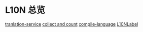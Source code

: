# L10N 总览

[tranlation-service](tranlation-service.md)
[collect and count](collect-and-count.md)
[compile-language](complie-language.md)
[L10NLabel](l10n-label.md)